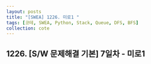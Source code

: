 ```yaml
---
layout: posts
title: "[SWEA] 1226. 미로1 "
tags: [코테, SWEA, Python, Stack, Queue, DFS, BFS]
collection: cote
---
```

## 1226. [S/W 문제해결 기본] 7일차 - 미로1 
<script src="https://gist.github.com/HyangsukMin/0305a1502de889d700a0b112997b456e.js"></script>
